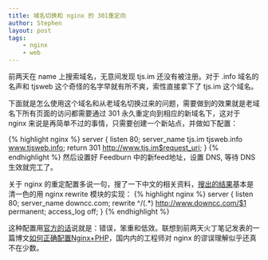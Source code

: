 ```yaml
---
title: 域名切换和 nginx 的 301重定向
author: Stephen
layout: post
tags:
    - nginx
    - web
---
```

前两天在 name 上搜索域名，无意间发现 tjs.im 还没有被注册。对于 .info 域名的名声和 tjsweb 这个奇怪的名字早就有所不爽，索性直接拿下了 tjs.im 这个域名。

下面就是怎么使用这个域名和从老域名切换过来的问题，需要做到的效果就是老域名下所有页面的访问都需要通过 301 永久重定向到相应的新域名下，这对于 nginx 来说是再简单不过的事情，只需要创建一个新站点，并做如下配置：

{% highlight nginx %}
server {
    listen       80;
    server_name tjs.im tjsweb.info www.tjsweb.info;
    return       301 http://www.tjs.im$request_uri;
}
{% endhighlight %}
然后设置好 Feedburn 中的新feed地址，设置 DNS, 等待 DNS 生效就完工了。
<!--more-->

关于 nginx 的重定配置多说一句，搜了一下中文的相关资料，[搜出的结果](https://www.google.com/search?q=nignx+301+302+%E9%85%8D%E7%BD%AE)基本是清一色的用 nginx rewrite 模块的实现：
{% highlight nginx %}
server {
    listen 80;
    server_name downcc.com;
    rewrite ^/(.*) http://www.downcc.com/$1 permanent;
    access_log off;
}
{% endhighlight %}

这种配置用[官方的话](http://nginx.org/en/docs/http/converting_rewrite_rules.html)说就是：错误，笨重和低效。联想到前两天火丁笔记发表的一篇博文[如何正确配置Nginx+PHP](http://huoding.com/2013/10/23/290)，国内内的工程师对 nginx 的谬误理解似乎还真不在少数。


